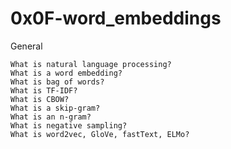 # 0x0F-word_embeddings

General

    What is natural language processing?
    What is a word embedding?
    What is bag of words?
    What is TF-IDF?
    What is CBOW?
    What is a skip-gram?
    What is an n-gram?
    What is negative sampling?
    What is word2vec, GloVe, fastText, ELMo?
